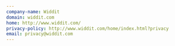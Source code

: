 ```yaml
---
company-name: Widdit
domain: widdit.com
home: http://www.widdit.com/
privacy-policy: http://www.widdit.com/home/index.html?privacy
email: privacy@widdit.com
---
```




